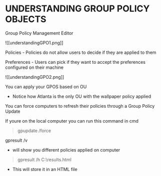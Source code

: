# UNDERSTANDING GROUP POLICY OBJECTS

Group Policy Management Editor

![[understandingGPO1.png]]

Policies - Policies do not allow users to decide if they are applied to them

Preferences - Users can pick if they want to accept the preferences configured on their machine

![[understandingGPO2.png]]

You can apply your GPOS based on OU
- Notice how Atlanta is the only OU with the wallpaper policy applied

You can force computers to refresh their policies through a Group Policy Update

If youre on the local computer you can run this command in cmd
> gpupdate /force

gpresult /v 
- will show you different policies applied on computer

> gpresult /h C:\\results.html
- This will store it in an HTML file


